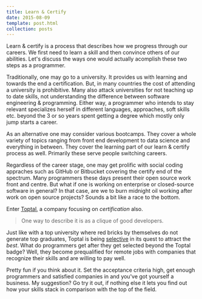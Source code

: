 ```yaml
---
title: Learn & Certify
date: 2015-08-09
template: post.html
collection: posts
---
```

Learn & certify is a process that describes how we progress through our careers. We first need to learn a skill and then convince others of our abilities. Let's discuss the ways one would actually acomplish these two steps as a programmer.

Traditionally, one may go to a university. It provides us with learning and towards the end a certification. But, in many countries the cost of attending a university is prohibitive. Many also attack universities for not teaching up to date skills, not understanding the difference between software engineering & programming. Either way, a programmer who intends to stay relevant specializes herself in different languages, approaches, soft skills etc. beyond the 3 or so years spent getting a degree which mostly only jump starts a career.

As an alternative one may consider various bootcamps. They cover a whole variety of topics ranging from front end development to data science and everything in between. They cover the learning part of our learn & certify process as well. Primarily these serve people switching careers.


Regardless of the career stage, one may get prolific with social coding appraches such as GitHub or Bitbucket covering the certify end of the spectrum. Many programmers these days present their open source work front and centre. But what if one is working on enterprise or closed-source software in general? In that case, are we to burn midnight oil working after work on open source projects? Sounds a bit like a race to the bottom.

Enter [Toptal](http://www.toptal.com/), a company focusing on *certification* also.

> One way to describe it is as a clique of good developers.

Just like with a top university where red bricks by themselves do not generate top graduates, Toptal is being [selective](http://www.toptal.com/top-3-percent) in its quest to attract the *best*. What do programmers get after they get selected beyond the Toptal badge? Well, they become prequalified for remote jobs with companies that recognize their skills and are willing to pay well.

Pretty fun if you think about it. Set the acceptance criteria high, get enough programmers and satisfied companies in and you've got yourself a business. My suggestion? Go try it out, if nothing else it lets you find out how your skills stack in comparison with the top of the field.
